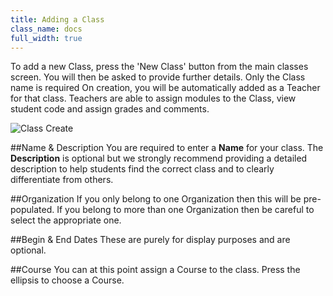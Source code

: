 ```yaml
---
title: Adding a Class
class_name: docs
full_width: true
---
```


To add a new Class, press the 'New Class' button from the main classes screen. You will then be asked to provide further details. Only the Class name is required 
On creation, you will be automatically added as a Teacher for that class. Teachers are able to assign modules to the Class, view student code and assign grades and comments.

![Class Create](/img/docs/class_create.png)

##Name & Description
You are required to enter a **Name** for your class. The **Description** is optional but we strongly recommend providing a detailed description to help students find the correct class and to clearly differentiate from others. 

##Organization
If you only belong to one Organization then this will be pre-populated. If you belong to more than one Organization then be careful to select the appropriate one.

##Begin & End Dates
These are purely for display purposes and are optional.

##Course
You can at this point assign a Course to the class. Press the ellipsis to choose a Course.





